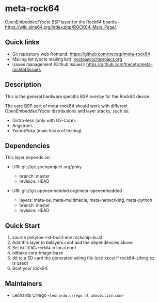 # meta-rock64

OpenEmbedded/Yocto BSP layer for the Rock64 boards - <https://wiki.pine64.org/index.php/ROCK64_Main_Page/>.

## Quick links

* Git repository web frontend:
  <https://github.com/trecetp/meta-rock64>
* Mailing list (yocto mailing list): <yocto@yoctoproject.org>
* Issues management (Github Issues):
  <https://github.com/trecetp/meta-rock64/issues>

## Description

This is the general hardware specific BSP overlay for the Rock64 device.

The core BSP part of meta-rock64 should work with different
OpenEmbedded/Yocto distributions and layer stacks, such as:

* Distro-less (only with OE-Core).
* Angstrom.
* Yocto/Poky (main focus of testing).

## Dependencies

This layer depends on:

* URI: git://git.yoctoproject.org/poky
  * branch: master
  * revision: HEAD

* URI: git://git.openembedded.org/meta-openembedded
  * layers: meta-oe, meta-multimedia, meta-networking, meta-python
  * branch: master
  * revision: HEAD

## Quick Start

1. source poky/oe-init-build-env rockchip-build
2. Add this layer to bblayers.conf and the dependencies above
3. Set `MACHINE=rock64` in local.conf
4. bitbake core-image-base
5. dd to a SD card the generated sdimg file (use xzcat if rock64-sdimg.xz is used)
6. Boot your rock64.

## Maintainers

* Leonardo Urrego `<leonardo.urrego at admobilize.com>`
